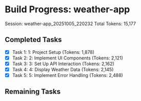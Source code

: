 # Build Progress: weather-app
Session: weather-app_20251005_220232
Total Tokens: 15,177

## Completed Tasks
- [x] Task 1: 1: Project Setup (Tokens: 1,878)
- [x] Task 2: 2: Implement UI Components (Tokens: 2,121)
- [x] Task 3: 3: Set Up API Interaction (Tokens: 2,162)
- [x] Task 4: 4: Display Weather Data (Tokens: 2,145)
- [x] Task 5: 5: Implement Error Handling (Tokens: 2,488)

## Remaining Tasks

